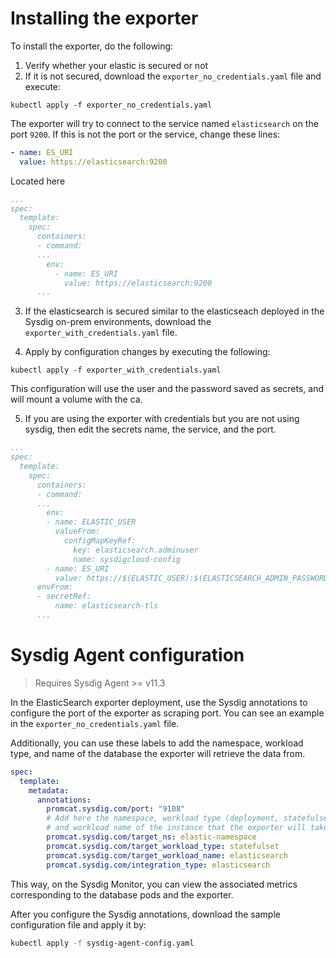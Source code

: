 # Installing the exporter
To install the exporter, do the following:
1. Verify whether your elastic is secured or not
2. If it is not secured, download the `exporter_no_credentials.yaml` file and execute:
```
kubectl apply -f exporter_no_credentials.yaml
```
The exporter will try to connect to the service named `elasticsearch` on the port `9200`. If this is not the port or the service, change these lines:
```yaml
- name: ES_URI
  value: https://elasticsearch:9200
```
Located here
```yaml
...
spec:
  template:
    spec:
      containers:
      - command:
      ...
        env:
          - name: ES_URI
            value: https://elasticsearch:9200
      ...
```
3. If the elasticsearch is secured similar to the elasticseach deployed in the Sysdig on-prem environments, download the `exporter_with_credentials.yaml` file.

4. Apply by configuration changes by executing the following:
```
kubectl apply -f exporter_with_credentials.yaml
```
This configuration will use the user and the password saved as secrets, and will mount a volume with the ca.

5. If you are using the exporter with credentials but you are not using sysdig, then edit the secrets name, the service, and the port.

```yaml
...
spec:
  template:
    spec:
      containers:
      - command:
      ...
        env:
        - name: ELASTIC_USER
          valueFrom:
            configMapKeyRef:
              key: elasticsearch.adminuser
              name: sysdigcloud-config
        - name: ES_URI
          value: https://$(ELASTIC_USER):$(ELASTICSEARCH_ADMIN_PASSWORD)@sysdigcloud-elasticsearch:9200
      envFrom:
      - secretRef:
          name: elasticsearch-tls
      ...
```
# Sysdig Agent configuration
> Requires Sysdig Agent >= v11.3 

In the ElasticSearch exporter deployment, use the Sysdig annotations to configure the port of the exporter as scraping port. You can see an example in the `exporter_no_credentials.yaml` file.

Additionally, you can use these labels to add the namespace, workload type, and name of the database the exporter will retrieve the data from.

```yaml
spec:
  template:
    metadata:
      annotations:
        promcat.sysdig.com/port: "9108"
        # Add here the namespace, workload type (deployment, statefulset, replicaset, daemonset) 
        # and workload name of the instance that the exporter will take data from
        promcat.sysdig.com/target_ns: elastic-namespace
        promcat.sysdig.com/target_workload_type: statefulset
        promcat.sysdig.com/target_workload_name: elasticsearch
        promcat.sysdig.com/integration_type: elasticsearch
```
This way, on the Sysdig Monitor, you can view the associated metrics corresponding to the database pods and the exporter.

After you configure the Sysdig annotations, download the sample configuration file and apply it by:
```bash
kubectl apply -f sysdig-agent-config.yaml
```